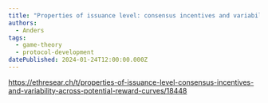 ```yaml
---
title: "Properties of issuance level: consensus incentives and variability across potential reward curves"
authors:
  - Anders
tags:
  - game-theory
  - protocol-development
datePublished: 2024-01-24T12:00:00.000Z
---
```


<https://ethresear.ch/t/properties-of-issuance-level-consensus-incentives-and-variability-across-potential-reward-curves/18448>
